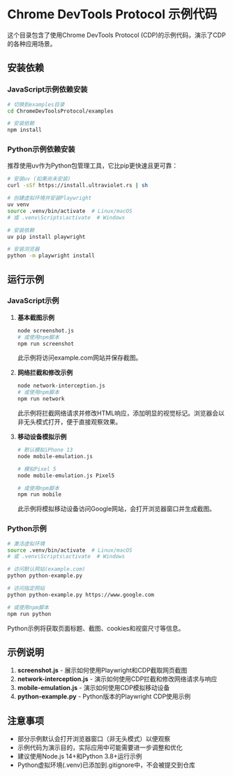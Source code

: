 # Chrome DevTools Protocol 示例代码

这个目录包含了使用Chrome DevTools Protocol (CDP)的示例代码，演示了CDP的各种应用场景。

## 安装依赖

### JavaScript示例依赖安装

```bash
# 切换到examples目录
cd ChromeDevToolsProtocol/examples

# 安装依赖
npm install
```

### Python示例依赖安装

推荐使用uv作为Python包管理工具，它比pip更快速且更可靠：

```bash
# 安装uv (如果尚未安装)
curl -sSf https://install.ultraviolet.rs | sh

# 创建虚拟环境并安装Playwright
uv venv
source .venv/bin/activate  # Linux/macOS
# 或 .venv\Scripts\activate  # Windows

# 安装依赖
uv pip install playwright

# 安装浏览器
python -m playwright install
```

## 运行示例

### JavaScript示例

1. **基本截图示例**

   ```bash
   node screenshot.js
   # 或使用npm脚本
   npm run screenshot
   ```

   此示例将访问example.com网站并保存截图。

2. **网络拦截和修改示例**

   ```bash
   node network-interception.js
   # 或使用npm脚本
   npm run network
   ```

   此示例将拦截网络请求并修改HTML响应，添加明显的视觉标记。浏览器会以非无头模式打开，便于直接观察效果。

3. **移动设备模拟示例**

   ```bash
   # 默认模拟iPhone 13
   node mobile-emulation.js
   
   # 模拟Pixel 5
   node mobile-emulation.js Pixel5
   
   # 或使用npm脚本
   npm run mobile
   ```

   此示例将模拟移动设备访问Google网站，会打开浏览器窗口并生成截图。

### Python示例

```bash
# 激活虚拟环境
source .venv/bin/activate  # Linux/macOS
# 或 .venv\Scripts\activate  # Windows

# 访问默认网站(example.com)
python python-example.py

# 访问指定网站
python python-example.py https://www.google.com

# 或使用npm脚本
npm run python
```

Python示例将获取页面标题、截图、cookies和视窗尺寸等信息。

## 示例说明

1. **screenshot.js** - 展示如何使用Playwright和CDP截取网页截图
2. **network-interception.js** - 演示如何使用CDP拦截和修改网络请求与响应
3. **mobile-emulation.js** - 演示如何使用CDP模拟移动设备
4. **python-example.py** - Python版本的Playwright CDP使用示例

## 注意事项

- 部分示例默认会打开浏览器窗口（非无头模式）以便观察
- 示例代码为演示目的，实际应用中可能需要进一步调整和优化
- 建议使用Node.js 14+和Python 3.8+运行示例
- Python虚拟环境(.venv)已添加到.gitignore中，不会被提交到仓库 